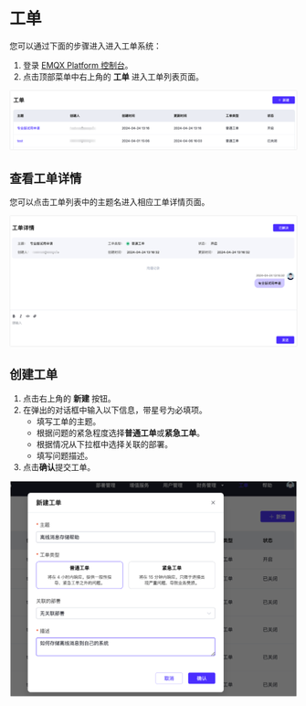 # 工单

您可以通过下面的步骤进入进入工单系统：

1. 登录 [EMQX Platform 控制台](https://cloud.emqx.com/console/)。
2. 点击顶部菜单中右上角的 **工单** 进入工单列表页面。

![工单列表](./_assets/tickets.png)

## 查看工单详情

您可以点击工单列表中的主题名进入相应工单详情页面。

![工单详情](./_assets/tickets_details.png)

## 创建工单

1. 点击右上角的 **新建** 按钮。
2. 在弹出的对话框中输入以下信息，带星号为必填项。
   - 填写工单的主题。
   - 根据问题的紧急程度选择**普通工单**或**紧急工单**。
   - 根据情况从下拉框中选择关联的部署。
   - 填写问题描述。
3. 点击**确认**提交工单。

<img src="./_assets/tickets_form.png" alt="填写工单" style="zoom:67%;" />
